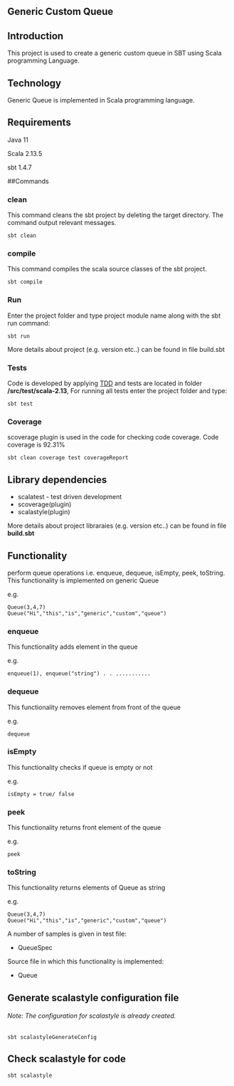 ## Generic Custom Queue

## Introduction

This project is used to create a generic custom queue in SBT using Scala programming Language.

## Technology

Generic Queue is implemented in Scala programming language.

## Requirements
Java 11

Scala 2.13.5

sbt 1.4.7

##Commands

### clean

This command cleans the sbt project by deleting the target directory. The command output relevant messages.
````
sbt clean
````

### compile 

This command compiles the scala source classes of the sbt project.

````
sbt compile
````

### Run 

Enter the project folder and type project module name along with the sbt run command:
````
sbt run
````
More details about project (e.g. version etc..) can be found in file build.sbt

### Tests

Code is developed by applying [TDD](https://en.wikipedia.org/wiki/Test-driven_development) and tests are located in folder **/src/test/scala-2.13**,  For running all tests enter the project folder and type:

 ```
 sbt test
 ```

### Coverage

scoverage plugin is used in the code for checking code coverage. Code coverage is 92.31%


 ```
 sbt clean coverage test coverageReport
 ```


## Library dependencies

* scalatest - test driven development
* scoverage(plugin)
* scalastyle(plugin)

More details about project libraraies (e.g. version etc..) can be found in file **build.sbt**


## Functionality

perform queue operations i.e. enqueue, dequeue, isEmpty, peek, toString.
This functionality is implemented on generic Queue

e.g.
````
Queue(3,4,7)
Queue("Hi","this","is","generic","custom","queue")
````
### enqueue

This functionality adds element in the queue

e.g.
````
enqueue(1), enqueue("string") . . ...........
````
### dequeue

This functionality removes element from front of the queue

e.g.
````
dequeue
````
### isEmpty

This functionality checks if queue is empty or not

e.g.
````
isEmpty = true/ false
````
### peek

This functionality returns front element of the queue

e.g.
````
peek
````

### toString

This functionality returns elements of Queue as string

e.g.
````
Queue(3,4,7)
Queue("Hi","this","is","generic","custom","queue")
````

A number of samples is given in test file:
* QueueSpec

Source file in which this functionality is implemented:

* Queue

## Generate scalastyle configuration file

###### Note: The configuration for scalastyle is already created.

````
sbt scalastyleGenerateConfig
````

## Check scalastyle for code
````
sbt scalastyle
````

